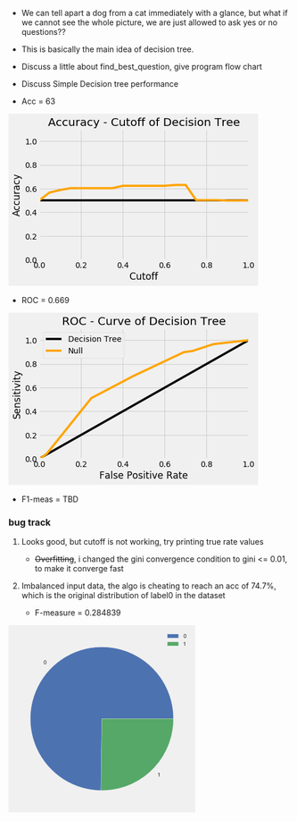 
* We can tell apart a dog from a cat immediately with a glance, but what if we cannot see the whole picture, we are just allowed to ask yes or no questions??

* This is basically the main idea of decision tree.

* Discuss a little about find_best_question, give program flow chart

* Discuss Simple Decision tree performance

* Acc = 63

![image](https://github.com/frostace/BinaryClassification/blob/master/Algo2%20-%20Decision%20Tree/Decision%20Tree%20ACC.png)

* ROC = 0.669

![image](https://github.com/frostace/BinaryClassification/blob/master/Algo2%20-%20Decision%20Tree/Decision%20Tree%20ROC.png)

* F1-meas = TBD



### bug track
1. Looks good, but cutoff is not working, try printing true rate values
	* ~~Overfitting~~, i changed the gini convergence condition to gini <= 0.01, to make it converge fast

2. Imbalanced input data, the algo is cheating to reach an acc of 74.7%, which is the original distribution of label0 in the dataset
	* F-measure = 0.284839
	
![image](https://github.com/frostace/BinaryClassification/blob/master/Algo2%20-%20Decision%20Tree/Imbalance%20Data.png)
